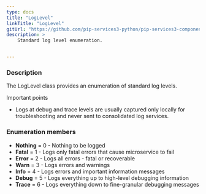 ```yaml
---
type: docs
title: "LogLevel"
linkTitle: "LogLevel"
gitUrl: "https://github.com/pip-services3-python/pip-services3-components-python"
description: >
    Standard log level enumeration.


---
```


### Description

 The LogLevel class provides an enumeration of standard log levels.
 
 Important points
 
 - Logs at debug and trace levels are usually captured only locally for troubleshooting and never sent to consolidated log services.

### Enumeration members

- **Nothing** = 0 - Nothing to be logged
- **Fatal** = 1 - Logs only fatal errors that cause microservice to fail
- **Error** = 2 - Logs all errors - fatal or recoverable
- **Warn** = 3 - Logs errors and warnings
- **Info** = 4 - Logs errors and important information messages
- **Debug** = 5 - Logs everything up to high-level debugging information
- **Trace** = 6 - Logs everything down to fine-granular debugging messages

</span>
